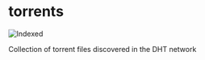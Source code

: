 torrents 
========
![Indexed](https://img.shields.io/badge/indexed-9581-blue)

Collection of torrent files discovered in the DHT network
